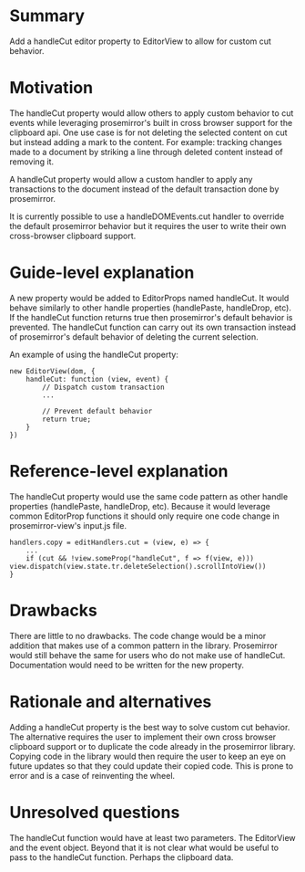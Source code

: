 # Summary

Add a handleCut editor property to EditorView to allow for custom cut behavior.

# Motivation

The handleCut property would allow others to apply custom behavior to cut events while leveraging prosemirror's built in cross browser support for the clipboard api. One use case is for not deleting the selected content on cut but instead adding a mark to the content. For example: tracking changes made to a document by striking a line through deleted content instead of removing it.

A handleCut property would allow a custom handler to apply any transactions to the document instead of the default transaction done by prosemirror.

It is currently possible to use a handleDOMEvents.cut handler to override the default prosemirror behavior but it requires the user to write their own cross-browser clipboard support.

# Guide-level explanation

A new property would be added to EditorProps named handleCut. It would behave similarly to other handle properties (handlePaste, handleDrop, etc). If the handleCut function returns true then prosemirror's default behavior is prevented. The handleCut function can carry out its own transaction instead of prosemirror's default behavior of deleting the current selection.

An example of using the handleCut property:
```
new EditorView(dom, {
	handleCut: function (view, event) {
		// Dispatch custom transaction
		...

		// Prevent default behavior
		return true;
	}
})
```

# Reference-level explanation

The handleCut property would use the same code pattern as other handle properties (handlePaste, handleDrop, etc). Because it would leverage common EditorProp functions it should only require one code change in prosemirror-view's input.js file.

```
handlers.copy = editHandlers.cut = (view, e) => {
	...
	if (cut && !view.someProp("handleCut", f => f(view, e))) view.dispatch(view.state.tr.deleteSelection().scrollIntoView())
}
```

# Drawbacks

There are little to no drawbacks. The code change would be a minor addition that makes use of a common pattern in the library. Prosemirror would still behave the same for users who do not make use of handleCut. Documentation would need to be written for the new property.

# Rationale and alternatives

Adding a handleCut property is the best way to solve custom cut behavior. The alternative requires the user to implement their own cross browser clipboard support or to duplicate the code already in the prosemirror library. Copying code in the library would then require the user to keep an eye on future updates so that they could update their copied code. This is prone to error and is a case of reinventing the wheel.

# Unresolved questions

The handleCut function would have at least two parameters. The EditorView and the event object. Beyond that it is not clear what would be useful to pass to the handleCut function. Perhaps the clipboard data.
